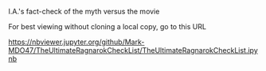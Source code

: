 I.A.'s fact-check of the myth versus the movie

For best viewing without cloning a local copy, go to this URL

https://nbviewer.jupyter.org/github/Mark-MDO47/TheUltimateRagnarokCheckList/TheUltimateRagnarokCheckList.ipynb
